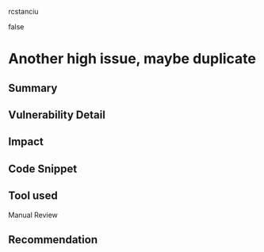 rcstanciu

false

# Another high issue, maybe duplicate

## Summary

## Vulnerability Detail

## Impact

## Code Snippet

## Tool used

Manual Review

## Recommendation
